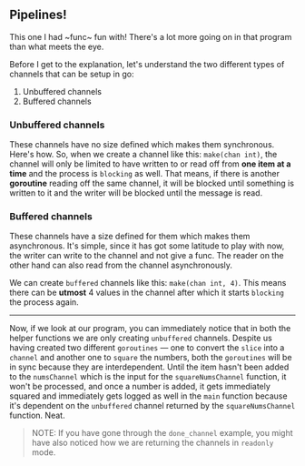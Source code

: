 ## Pipelines!

This one I had ~func~ fun with! There's a lot more going on in that program than what meets the eye.

Before I get to the explanation, let's understand the two different types of channels that can be setup in go:
1. Unbuffered channels
2. Buffered channels

### Unbuffered channels
These channels have no size defined which makes them synchronous. Here's how.
So, when we create a channel like this: `make(chan int)`, the channel will only be limited to have written to or read off from **one item at a time** and the process is `blocking` as well.
That means, if there is another **goroutine** reading off the same channel, it will be blocked until something is written to it and the writer will be blocked until the message is read.

### Buffered channels
These channels have a size defined for them which makes them asynchronous.
It's simple, since it has got some latitude to play with now, the writer can write to the channel and not give a func. The reader on the other hand can also read from the channel asynchronously.

We can create `buffered` channels like this: `make(chan int, 4)`. This means there can be **utmost** 4 values in the channel after which it starts `blocking` the process again.

---
Now, if we look at our program, you can immediately notice that in both the helper functions we are only creating `unbuffered` channels.
Despite us having created two different `goroutines` — one to convert the `slice` into a `channel` and another one to `square` the numbers, both the `goroutines` will be in sync because they are interdependent.
Until the item hasn't been added to the `numsChannel` which is the input for the `squareNumsChannel` function, it won't be processed, and once a number is added, it gets immediately squared and immediately gets logged as well in the `main` function because it's dependent on the `unbuffered` channel returned by the `squareNumsChannel` function.
Neat.

>NOTE: If you have gone through the `done_channel` example, you might have also noticed how we are returning the channels in `readonly` mode.
